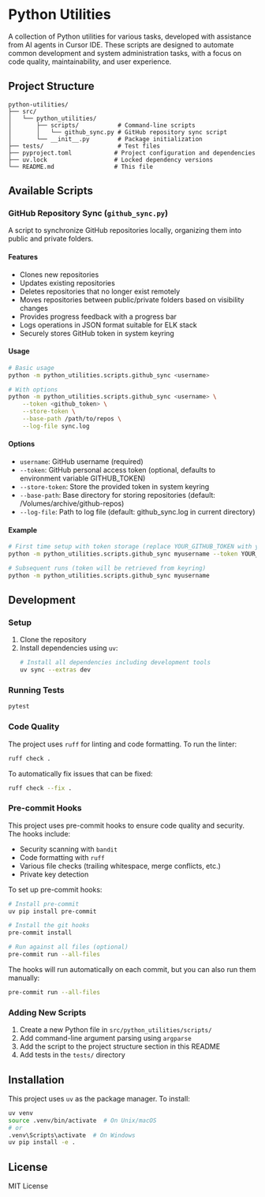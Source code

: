 # Python Utilities

A collection of Python utilities for various tasks, developed with assistance from AI agents in Cursor IDE. These scripts are designed to automate common development and system administration tasks, with a focus on code quality, maintainability, and user experience.

## Project Structure

```
python-utilities/
├── src/
│   └── python_utilities/
│       ├── scripts/           # Command-line scripts
│       │   └── github_sync.py # GitHub repository sync script
│       └── __init__.py        # Package initialization
├── tests/                     # Test files
├── pyproject.toml            # Project configuration and dependencies
├── uv.lock                   # Locked dependency versions
└── README.md                 # This file
```

## Available Scripts

### GitHub Repository Sync (`github_sync.py`)

A script to synchronize GitHub repositories locally, organizing them into public and private folders.

#### Features
- Clones new repositories
- Updates existing repositories
- Deletes repositories that no longer exist remotely
- Moves repositories between public/private folders based on visibility changes
- Provides progress feedback with a progress bar
- Logs operations in JSON format suitable for ELK stack
- Securely stores GitHub token in system keyring

#### Usage
```bash
# Basic usage
python -m python_utilities.scripts.github_sync <username>

# With options
python -m python_utilities.scripts.github_sync <username> \
    --token <github_token> \
    --store-token \
    --base-path /path/to/repos \
    --log-file sync.log
```

#### Options
- `username`: GitHub username (required)
- `--token`: GitHub personal access token (optional, defaults to environment variable GITHUB_TOKEN)
- `--store-token`: Store the provided token in system keyring
- `--base-path`: Base directory for storing repositories (default: /Volumes/archive/github-repos)
- `--log-file`: Path to log file (default: github_sync.log in current directory)

#### Example
```bash
# First time setup with token storage (replace YOUR_GITHUB_TOKEN with your actual token)
python -m python_utilities.scripts.github_sync myusername --token YOUR_GITHUB_TOKEN --store-token

# Subsequent runs (token will be retrieved from keyring)
python -m python_utilities.scripts.github_sync myusername
```

## Development

### Setup
1. Clone the repository
2. Install dependencies using `uv`:
   ```bash
   # Install all dependencies including development tools
   uv sync --extras dev
   ```

### Running Tests
```bash
pytest
```

### Code Quality
The project uses `ruff` for linting and code formatting. To run the linter:
```bash
ruff check .
```

To automatically fix issues that can be fixed:
```bash
ruff check --fix .
```

### Pre-commit Hooks
This project uses pre-commit hooks to ensure code quality and security. The hooks include:
- Security scanning with `bandit`
- Code formatting with `ruff`
- Various file checks (trailing whitespace, merge conflicts, etc.)
- Private key detection

To set up pre-commit hooks:
```bash
# Install pre-commit
uv pip install pre-commit

# Install the git hooks
pre-commit install

# Run against all files (optional)
pre-commit run --all-files
```

The hooks will run automatically on each commit, but you can also run them manually:
```bash
pre-commit run --all-files
```

### Adding New Scripts
1. Create a new Python file in `src/python_utilities/scripts/`
2. Add command-line argument parsing using `argparse`
3. Add the script to the project structure section in this README
4. Add tests in the `tests/` directory

## Installation

This project uses `uv` as the package manager. To install:

```bash
uv venv
source .venv/bin/activate  # On Unix/macOS
# or
.venv\Scripts\activate  # On Windows
uv pip install -e .
```

## License

MIT License
